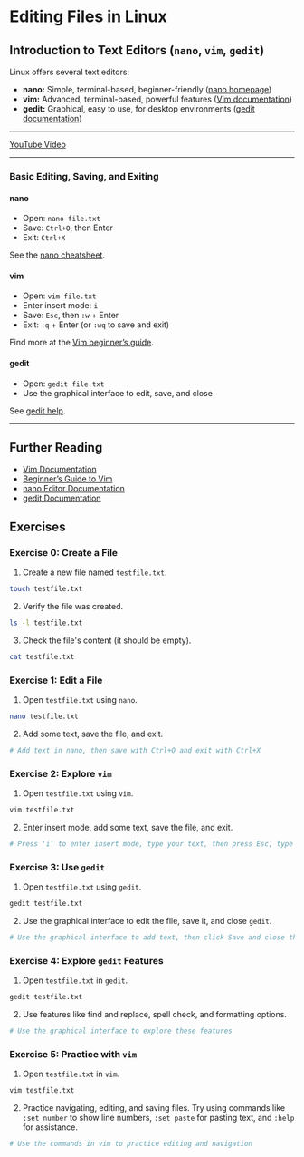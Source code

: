 # Editing Files in Linux

## Introduction to Text Editors (`nano`, `vim`, `gedit`)

Linux offers several text editors:

- **nano:** Simple, terminal-based, beginner-friendly ([nano homepage](https://www.nano-editor.org/))
- **vim:** Advanced, terminal-based, powerful features ([Vim documentation](https://www.vim.org/docs.php))
- **gedit:** Graphical, easy to use, for desktop environments ([gedit documentation](https://help.gnome.org/users/gedit/stable/))

---

[YouTube Video](https://www.youtube.com/watch?v=uLOZbbptePA)

---

### Basic Editing, Saving, and Exiting

#### nano

- Open: `nano file.txt`
- Save: `Ctrl+O`, then Enter
- Exit: `Ctrl+X`

See the [nano cheatsheet](https://www.nano-editor.org/dist/latest/cheatsheet.html).

#### vim

- Open: `vim file.txt`
- Enter insert mode: `i`
- Save: `Esc`, then `:w` + Enter
- Exit: `:q` + Enter (or `:wq` to save and exit)

Find more at the [Vim beginner’s guide](https://www.openvim.com/).

#### gedit

- Open: `gedit file.txt`
- Use the graphical interface to edit, save, and close

See [gedit help](https://help.gnome.org/users/gedit/stable/).

---

## Further Reading

- [Vim Documentation](https://www.vim.org/docs.php)
- [Beginner’s Guide to Vim](https://www.openvim.com/)
- [nano Editor Documentation](https://www.nano-editor.org/docs.php)
- [gedit Documentation](https://help.gnome.org/users/gedit/stable/)

## Exercises

### Exercise 0: Create a File

1. Create a new file named `testfile.txt`.

```bash
touch testfile.txt
```

2. Verify the file was created.

```bash
ls -l testfile.txt
```

3. Check the file's content (it should be empty).

```bash
cat testfile.txt
```

### Exercise 1: Edit a File

1. Open `testfile.txt` using `nano`.

```bash
nano testfile.txt
```

2. Add some text, save the file, and exit.

```bash
# Add text in nano, then save with Ctrl+O and exit with Ctrl+X
```

### Exercise 2: Explore `vim`

1. Open `testfile.txt` using `vim`.

```bash
vim testfile.txt
```

2. Enter insert mode, add some text, save the file, and exit.

```bash
# Press 'i' to enter insert mode, type your text, then press Esc, type ':wq', and hit Enter to save and exit
```

### Exercise 3: Use `gedit`

1. Open `testfile.txt` using `gedit`.

```bash
gedit testfile.txt
```

2. Use the graphical interface to edit the file, save it, and close `gedit`.

```bash
# Use the graphical interface to add text, then click Save and close the window
```

### Exercise 4: Explore `gedit` Features

1. Open `testfile.txt` in `gedit`.

```bash
gedit testfile.txt
```

2. Use features like find and replace, spell check, and formatting options.

```bash
# Use the graphical interface to explore these features
```


### Exercise 5: Practice with `vim`

1. Open `testfile.txt` in `vim`.

```bash
vim testfile.txt
```

2. Practice navigating, editing, and saving files. Try using commands like `:set number` to show line numbers, `:set paste` for pasting text, and `:help` for assistance.

```bash
# Use the commands in vim to practice editing and navigation
```
